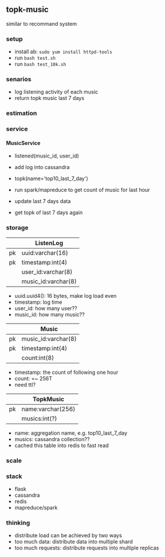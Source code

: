 ## topk-music

similar to recommand system

### setup

* install ab: `sudo yum install httpd-tools`
* run `bash test.sh`
* run `bash test_10k.sh`

### senarios

* log listening activity of each music
* return topk music last 7 days

### estimation

### service

#### MusicService

* listened(music_id, user_id)
 * add log into cassandra

* topk(name='top10_last_7_day')
 * run spark/mapreduce to get count of music for last hour
 * update last 7 days data
 * get topk of last 7 days again

### storage

|  | ListenLog |
| -- | -- |
| pk | uuid:varchar(16) |
| pk | timestamp:int(4) |
|  | user_id:varchar(8) |
|  | music_id:varchar(8) |

* uuid.uuid4(): 16 bytes, make log load even
* timestamp: log time
* user_id: how many user??
* music_id: how many music??


|  | Music |
| -- | -- |
| pk | music_id:varchar(8) |
| pk | timestamp:int(4) |
|  | count:int(8) |

* timestamp: the count of following one hour
* count: =~ 256T
* need ttl?


|  | TopkMusic |
| -- | -- |
| pk | name:varchar(256) |
|  | musics:int(?) |

* name: aggregation name, e.g. top10_last_7_day
* musics: cassandra collection??
* cached this table into redis to fast read

### scale

### stack

* flask
* cassandra
* redis
* mapreduce/spark

### thinking

* distribute load can be achieved by two ways
 * too much data: distribute data into multiple shard
 * too much requests: distribute requests into multiple replicas
